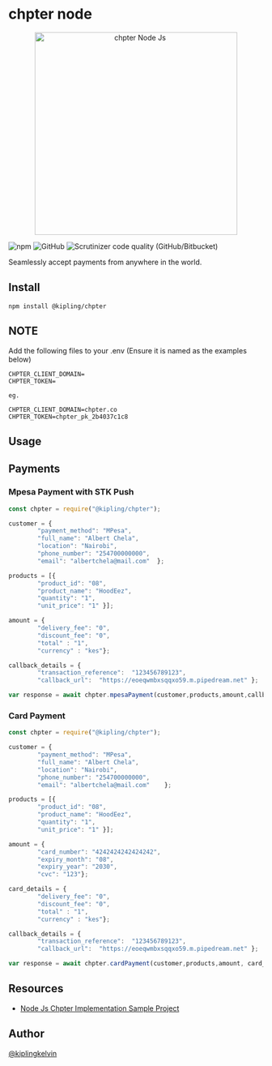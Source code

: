 # chpter node
<p align="center"><a href="https://www.npmjs.com/package/@kipling/chpter" target="_blank"><img src="https://raw.githubusercontent.com/kiplingkelvin/ChpterNodeJsSample/master/nodejs_npm.png" width="400" alt="chpter Node Js"></a></p>

![npm](https://img.shields.io/npm/v/@kipling/chpter?color=%2389CFF0&style=flat-square)
![GitHub](https://img.shields.io/github/license/kiplingkelvin/chpterNpmSdk?style=flat-square)
![Scrutinizer code quality (GitHub/Bitbucket)](https://img.shields.io/scrutinizer/quality/g/kiplingkelvin/chpterNpmSdk?style=flat-square)

Seamlessly accept payments from anywhere in the world.

## Install

```
npm install @kipling/chpter
```
## NOTE
Add the following files to your .env (Ensure it is named as the examples below)
```env
CHPTER_CLIENT_DOMAIN=
CHPTER_TOKEN=

eg.

CHPTER_CLIENT_DOMAIN=chpter.co
CHPTER_TOKEN=chpter_pk_2b4037c1c8

```

## Usage
## Payments
### Mpesa Payment with STK Push 

```js
const chpter = require("@kipling/chpter");

customer = {
        "payment_method": "MPesa",
        "full_name": "Albert Chela",
        "location": "Nairobi",
        "phone_number": "254700000000",
        "email": "albertchela@mail.com"  };

products = [{
        "product_id": "08",
        "product_name": "HoodEez",
        "quantity": "1",
        "unit_price": "1" }];

amount = {
        "delivery_fee": "0",
        "discount_fee": "0",
        "total" : "1",
        "currency" : "kes"};

callback_details = {
        "transaction_reference":  "123456789123",
        "callback_url":  "https://eoeqwmbxsqqxo59.m.pipedream.net" };

var response = await chpter.mpesaPayment(customer,products,amount,callback_details);
```

### Card Payment

```js
const chpter = require("@kipling/chpter");

customer = {
        "payment_method": "MPesa",
        "full_name": "Albert Chela",
        "location": "Nairobi",
        "phone_number": "254700000000",
        "email": "albertchela@mail.com"    };

products = [{
        "product_id": "08",
        "product_name": "HoodEez",
        "quantity": "1",
        "unit_price": "1" }];

amount = {
        "card_number": "4242424242424242",
        "expiry_month": "08",
        "expiry_year": "2030",
        "cvc": "123"};

card_details = {
        "delivery_fee": "0",
        "discount_fee": "0",
        "total" : "1",
        "currency" : "kes"};

callback_details = {
        "transaction_reference":  "123456789123",
        "callback_url":  "https://eoeqwmbxsqqxo59.m.pipedream.net" };

var response = await chpter.cardPayment(customer,products,amount, card_details, callback_details);
```



## Resources

- [Node Js Chpter Implementation Sample Project](https://github.com/kiplingkelvin/ChpterNodeJsSample)

## Author

[@kiplingkelvin](https://www.github.com/kiplingkelvin)
